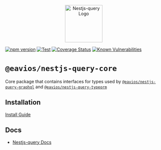 <p align="center">
  <a href="https://eavios.github.io/nestjs-query" target="blank"><img src="https://eavios.github.io/nestjs-query/img/logo.svg" width="120" alt="Nestjs-query Logo" /></a>
</p>

[![npm version](https://img.shields.io/npm/v/@eavios/nestjs-query-core.svg)](https://www.npmjs.org/package/@eavios/nestjs-query-core)
[![Test](https://github.com/eavios/nestjs-query/workflows/Test/badge.svg?branch=master)](https://github.com/eavios/nestjs-query/actions?query=workflow%3ATest+and+branch%3Amaster+)
[![Coverage Status](https://codecov.io/gh/TriPSs/nestjs-query/branch/master/graph/badge.svg?token=29EX71ID2P)](https://codecov.io/gh/TriPSs/nestjs-query)
[![Known Vulnerabilities](https://snyk.io/test/github/eavios/nestjs-query/badge.svg?targetFile=packages/core/package.json)](https://snyk.io/test/github/eavios/nestjs-query?targetFile=packages/core/package.json)

# `@eavios/nestjs-query-core`

Core package that contains interfaces for types used by [`@eavios/nestjs-query-graphql`](../query-graphql)
and [`@eavios/nestjs-query-typeorm`](../query-typeorm)

## Installation

[Install Guide](https://eavios.github.io/nestjs-query/docs/introduction/install)

## Docs

* [Nestjs-query Docs](https://eavios.github.io/nestjs-query/docs/introduction/getting-started)

